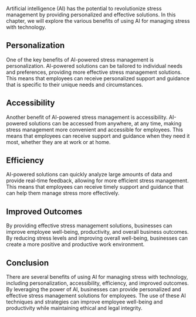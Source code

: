 
Artificial intelligence (AI) has the potential to revolutionize stress management by providing personalized and effective solutions. In this chapter, we will explore the various benefits of using AI for managing stress with technology.

Personalization
---------------

One of the key benefits of AI-powered stress management is personalization. AI-powered solutions can be tailored to individual needs and preferences, providing more effective stress management solutions. This means that employees can receive personalized support and guidance that is specific to their unique needs and circumstances.

Accessibility
-------------

Another benefit of AI-powered stress management is accessibility. AI-powered solutions can be accessed from anywhere, at any time, making stress management more convenient and accessible for employees. This means that employees can receive support and guidance when they need it most, whether they are at work or at home.

Efficiency
----------

AI-powered solutions can quickly analyze large amounts of data and provide real-time feedback, allowing for more efficient stress management. This means that employees can receive timely support and guidance that can help them manage stress more effectively.

Improved Outcomes
-----------------

By providing effective stress management solutions, businesses can improve employee well-being, productivity, and overall business outcomes. By reducing stress levels and improving overall well-being, businesses can create a more positive and productive work environment.

Conclusion
----------

There are several benefits of using AI for managing stress with technology, including personalization, accessibility, efficiency, and improved outcomes. By leveraging the power of AI, businesses can provide personalized and effective stress management solutions for employees. The use of these AI techniques and strategies can improve employee well-being and productivity while maintaining ethical and legal integrity.
